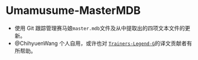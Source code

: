# Umamusume-MasterMDB

- 使用 Git 跟踪管理赛马娘`master.mdb`文件及从中提取出的四项文本文件的更新。
- @ChihyuenWang 个人自用，或许也对 [`Trainers-Legend-G`](https://github.com/MinamiChiwa/Trainers-Legend-G)的译文贡献者有所帮助。